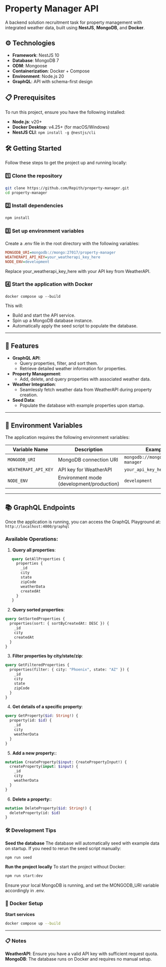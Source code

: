 # Property Manager API

A backend solution recruitment task for property management with integrated weather data, built using **NestJS**, **MongoDB**, and **Docker**.

## ⚙️ Technologies

- **Framework**: NestJS 10
- **Database**: MongoDB 7
- **ODM**: Mongoose
- **Containerization**: Docker + Compose
- **Environment**: Node.js 20
- **GraphQL**: API with schema-first design

## 📋 Prerequisites

To run this project, ensure you have the following installed:

- **Node.js**: v20+
- **Docker Desktop**: v4.25+ (for macOS/Windows)
- **NestJS CLI**: `npm install -g @nestjs/cli`

## 🛠️ Getting Started

Follow these steps to get the project up and running locally:

### 1️⃣ Clone the repository

```bash
git clone https://github.com/Repith/property-manager.git
cd property-manager
```

### 2️⃣ Install dependencies

```bash
npm install
```

### 3️⃣ Set up environment variables
Create a .env file in the root directory with the following variables:
```ini
MONGODB_URI=mongodb://mongo:27017/property-manager
WEATHERAPI_API_KEY=your_weatherapi_key_here
NODE_ENV=development
```
Replace your_weatherapi_key_here with your API key from WeatherAPI.

### 4️⃣ Start the application with Docker
```
docker compose up --build
```

This will:
- Build and start the API service.
- Spin up a MongoDB database instance.
- Automatically apply the seed script to populate the database.

---

## 🚀 Features

- **GraphQL API**:
  - Query properties, filter, and sort them.
  - Retrieve detailed weather information for properties.
- **Property Management**:
  - Add, delete, and query properties with associated weather data.
- **Weather Integration**:
  - Seamlessly fetch weather data from WeatherAPI during property creation.
- **Seed Data**:
  - Populate the database with example properties upon startup.

---

## 🔧 Environment Variables

The application requires the following environment variables:

| Variable Name         | Description                                      | Example Value                                 |
|-----------------------|--------------------------------------------------|---------------------------------------------|
| `MONGODB_URI`         | MongoDB connection URI                          | `mongodb://mongo:27017/property-manager`     |
| `WEATHERAPI_API_KEY`  | API key for WeatherAPI                          | `your_api_key_here`                          |
| `NODE_ENV`            | Environment mode (development/production)       | `development`                                |

---

## 📚 GraphQL Endpoints

Once the application is running, you can access the GraphQL Playground at:  
`http://localhost:4000/graphql`

### Available Operations:

1. **Query all properties**:
```graphql
   query GetAllProperties {
     properties {
       _id
       city
       state
       zipCode
       weatherData
       createdAt
     }
   }
```

2. **Query sorted properties**:

```graphql
query GetSortedProperties {
  properties(sort: { sortByCreatedAt: DESC }) {
    _id
    city
    createdAt
  }
}
```

3. **Filter properties by city/state/zip**:

```graphql
query GetFilteredProperties {
  properties(filter: { city: "Phoenix", state: "AZ" }) {
    _id
    city
    state
    zipCode
  }
}
```

4. **Get details of a specific property**:
```graphql
query GetProperty($id: String!) {
  property(id: $id) {
    _id
    city
    weatherData
  }
}
```

5. **Add a new property:**:
```graphql
mutation CreateProperty($input: CreatePropertyInput!) {
  createProperty(input: $input) {
    _id
    city
    weatherData
  }
}
```

6. **Delete a property:**:
```graphql
mutation DeleteProperty($id: String!) {
  deleteProperty(id: $id)
}
```

### 🛠️ Development Tips
**Seed the database**
The database will automatically seed with example data on startup. If you need to rerun the seed script manually:
```bash
npm run seed
```

**Run the project locally**
To start the project without Docker:
```bash
npm run start:dev
```
Ensure your local MongoDB is running, and set the MONGODB_URI variable accordingly in .env.

### 🐳 Docker Setup
**Start services**
```bash
docker compose up --build
```

---
### 📋 Notes
**WeatherAPI**: Ensure you have a valid API key with sufficient request quota.
**MongoDB**: The database runs on Docker and requires no manual setup.